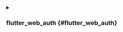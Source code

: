<details>
  <summary>

### flutter_web_auth {#flutter_web_auth}

</summary>

[flutter_web_auth](https://pub.dev/packages/flutter_web_auth) é usado por trás do SDK flutter do Logto. Nós confiamos em sua interface de interação baseada em webview para abrir as páginas de autorização do Logto.

:::note
Este plugin usa ASWebAuthenticationSession no iOS 12+ e macOS 10.15+, SFAuthenticationSession no iOS 11, Chrome Custom Tabs no Android e abre uma nova janela na Web.
Você pode construí-lo com iOS 8+, mas atualmente é suportado apenas por iOS 11 ou superior.
:::

### Registrar a URL de callback no Android {#register-the-callback-url-on-android}

Para capturar a URL de callback da página de login do Logto, você precisará registrar seu redirectUri de login no AndroidManifest.xml.

```xml
<activity android:name="com.linusu.flutter_web_auth.CallbackActivity" android:exported="true">
    <intent-filter android:label="flutter_web_auth">
        <action android:name="android.intent.action.VIEW"/>
        <category android:name="android.intent.category.DEFAULT"/>
        <category android:name="android.intent.category.BROWSABLE"/>
        <data android:scheme="io.logto"/>
    </intent-filter>
</activity>
```

</details>

